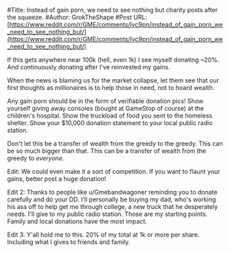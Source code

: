 #Title: Instead of gain porn, we need to see nothing but charity posts after the squeeze.
#Author: GrokTheShape
#Post URL: [https://www.reddit.com/r/GME/comments/lyc9pn/instead_of_gain_porn_we_need_to_see_nothing_but/](https://www.reddit.com/r/GME/comments/lyc9pn/instead_of_gain_porn_we_need_to_see_nothing_but/)


If this gets anywhere near 100k (hell, even 1k) I see myself donating ~20%. And continuously donating after I've reinvested my gains. 

When the news is blaming us for the market collapse, let them see that our first thoughts as millionaires is to help those in need, not to hoard wealth.

Any gain porn should be in the form of verifiable donation pics! Show yourself giving away consoles (bought at GameStop of course) at the children's hospital. Show the truckload of food you sent to the homeless shelter. Show your $10,000 donation statement to your local public radio station.

Don't let this be a transfer of wealth from the greedy to the greedy. This can be so much bigger than that. This can be a transfer of wealth from the greedy to *everyone*.

Edit: We could even make it a sort of competition. If you want to flaunt your gains, better post a huge donation!

Edit 2: Thanks to people like u/Gmebandwagoner reminding you to donate carefully and do your DD. I'll personally be buying my dad, who's working his ass off to help get me through college, a new truck that he desperately needs. I'll give to my public radio station. Those are my starting points. Family and local donations have the most impact.

Edit 3: Y'all hold me to this. 20% of my total at 1k or more per share. Including what I gives to friends and family.